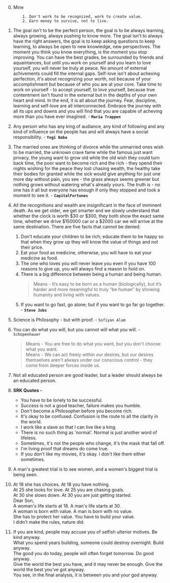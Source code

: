 0. Mine
    ```quotes
        1. Don't work to be recognized, work to create value.
        2. Earn money to survive, not to live.
    ```

1. The goal isn't to be the perfect person, the goal is to be always learning, always growing, always pushing to know more. The goal isn't to always have the right answers, the goal is to keep asking questions to keep learning, to always be open to new knowledge, new perspectives. The moment you think you know everything, is the moment you stop improving. You can have the best grades, be surrounded by friends and aquaintances, but until you work on yourself and you learn to love yourself, you will never be truly at peace. No amount of external achivements could fill the internal gaps. Self-love isn't about acheving perfection, it's about recognizing your worth, not because of your accomplishment but because of who you are at your core. Take time to work on yourself - to accept yourself, to love yourself, because true contentment isn't found in the external but in the depths of your own heart and mind. In the end, it is all about the journey. Fear, discipline, learning and self-love are all interconnected. Embrace the journey with all its ups and downs and you will find that you are capable of acheving more than you have ever imagined. - **`Maria Trappen`**

2. Any person who has any king of audiance, any kind of following and any kind of influence on the people has and will always have a social responsibility. - **`Yogi Baba`**

3. The married ones are thinking of divorce while the unmarried ones wish to be married, the unknown crave fame while the famous just want privacy, the young want to grow old while the old wish they could turn back time, the poor want to become rich and the rich - they spend their nights wishing for the peace they lost chasing wealth, the healthy take their bodies for granted while the sick would give anything for just one more day without pain, you see - the grass always seems greener but nothing grows without watering what's already yours. The truth is - no one has it all but everyone has enough if only they stopped and took a moment to see it. - **`CapitalFortunes`**

4. All the recognitions and wealth are insignificant in the face of imminent death. As we get older, we get smarter and we slowly understand that whether the clock is worth $30 or $300, they both show the exact same time, whether we drive $150000 car or a $2000 car we will arrive at the same destination. There are five facts that cannot be denied:<br>
    1. Don't educate your children to be rich; educate them to be happy so that when they grow up they will know the value of things and not their price.<br>
    2. Eat your food as medicine, otherwise, you will have to eat your medicine as food.<br>
    3. The one who loves you will never leave you even if you have 100 reasons to give up, you will always find a reason to hold on.<br>
    4. There is a big difference between being a human and being human.<br>
        > Means - It’s easy to be born as a human (biologically), but it’s harder and more meaningful to truly “be human” by showing humanity and living with values.
    5. If you want to go fast, go alone; but if you want to go far go together.<br> - **`Steve Jobs`**

5. Science is Philosophy - but with proof. - `Sofiyan Alam`

6. You can do what you will, but you cannot will what you will. - `Schopenhauer`
    > Means - You are free to do what you want, but you don't choose what you want.<br>
    > Means - We can act freely within our desires, but our desires themselves aren't always under our conscious control - they come from deeper forces inside us.

7. Not all educated person are good leader, but a leader should always be an educated person.

8. **SRK Quotes -**
    - You have to be lonely to be successful.
    - Success is not a good teacher, failure makes you humble.
    - Don't become a Philosopher before you become rich.
    - It's okay to be confused. Confusion is the route to all the clarity in the world.
    - I work like a slave so that I can live like a king.
    - There is no such thing as 'normal'. Normal is just another word of lifeless.
    - Sometimes, it's not the people who change, it's the mask that fall off.
    - I'm living proof that dreams do come true.
    - If you don't like my movies, it's okay. I don't like them either sometimes.

9. A man's greatest trial is to see women, and a women's biggest trial is being seen.

10. At 18 she has choices. At 18 you have nothing.<br>
    At 25 she looks for love. At 25 you are chasing goals.<br>
    At 30 she slows down. At 30 you are just getting started.<br>
    Dear Son,<br>
    A woman's life starts at 18. A man's life starts at 30.<br>
    A woman is born with value. A man is born with no value.<br>
    She has to protect her value. You have to build your value.<br>
    I didn't make the rules, nature did.

11. If you are kind, people may accuse you of selfish ulterior motives. Be kind anyway.<br>
    What you spend years building, someone could destroy overnight. Build anyway.<br>
    The good you do today, people will often forget tomorrow. Do good anyway.<br>
    Give the world the best you have, and it may never be enough. Give the world the best you've got anyway.<br>
    You see, in the final analysis, it is between you and your god anyway.
